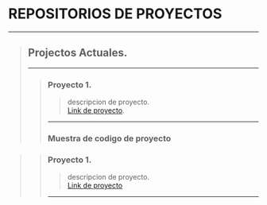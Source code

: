 # REPOSITORIOS DE PROYECTOS 
***
> ## Projectos Actuales.  
> ***
>> ### Proyecto 1.  
>>>descripcion de proyecto.  
>>>[Link de proyecto](www.google.com).  
>> ***
>> ### Muestra de codigo de proyecto


>> ### Proyecto 1.  
>>>descripcion de proyecto.  
>>>[Link de proyecto](www.google.com)
>>***

